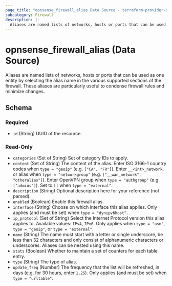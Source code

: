 ```yaml
---
page_title: "opnsense_firewall_alias Data Source - terraform-provider-opnsense"
subcategory: Firewall
description: |-
  Aliases are named lists of networks, hosts or ports that can be used as one entity by selecting the alias name in the various supported sections of the firewall. These aliases are particularly useful to condense firewall rules and minimize changes.
---
```


# opnsense_firewall_alias (Data Source)

Aliases are named lists of networks, hosts or ports that can be used as one entity by selecting the alias name in the various supported sections of the firewall. These aliases are particularly useful to condense firewall rules and minimize changes.

<!-- schema generated by tfplugindocs -->
## Schema

### Required

- `id` (String) UUID of the resource.

### Read-Only

- `categories` (Set of String) Set of category IDs to apply.
- `content` (Set of String) The content of the alias. Enter ISO 3166-1 country codes when `type = "geoip"` (e.g. `["CA", "FR"]`). Enter `__<int>_network`, or alias when `type = "networkgroup"` (e.g. `["__wan_network", "otheralias"]`). Enter OpenVPN group when `type = "authgroup"` (e.g. `["admins"]`). Set to `[]` when `type = "external"`.
- `description` (String) Optional description here for your reference (not parsed).
- `enabled` (Boolean) Enable this firewall alias.
- `interface` (String) Choose on which interface this alias applies. Only applies (and must be set) when `type = "dynipv6host"`.
- `ip_protocol` (Set of String) Select the Internet Protocol version this alias applies to. Available values: `IPv4`, `IPv6`. Only applies when `type = "asn"`, `type = "geoip"`, or `type = "external"`.
- `name` (String) The name must start with a letter or single underscore, be less than 32 characters and only consist of alphanumeric characters or underscores. Aliases can be nested using this name.
- `stats` (Boolean) Whether to maintain a set of counters for each table entry.
- `type` (String) The type of alias.
- `update_freq` (Number) The frequency that the list will be refreshed, in days (e.g. for 30 hours, enter `1.25`). Only applies (and must be set) when `type = "urltable"`.

